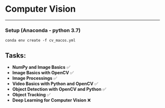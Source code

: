 # Computer Vision
_________
### Setup (Anaconda - python 3.7)
```
conda env create -f cv_macos.yml
```

## Tasks:
- **NumPy and Image Basics** ✅
- **Image Basics with OpenCV** ✅
- **Image Processings** ✅
- **Video Basics with Python and OpenCV** ✅
- **Object Detection with OpenCV and Python** ✅
- **Object Tracking** ✅
- **Deep Learning for Computer Vision** ❌
